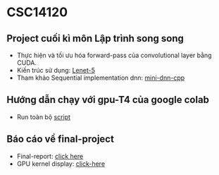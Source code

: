 # CSC14120


## Project cuối kì môn Lập trình song song
* Thực hiện và tối ưu hóa forward-pass của convolutional layer bằng CUDA.
* Kiến trúc sử dụng: [Lenet-5](https://www.kaggle.com/code/blurredmachine/lenet-architecture-a-complete-guide)
* Tham khảo Sequential implementation dnn: [mini-dnn-cpp](https://github.com/iamhankai/mini-dnn-cpp)

## Hướng dẫn chạy với gpu-T4 của google colab
* Run toàn bộ [script](https://github.com/trhieung/CSC14120/blob/main/report_run.ipynb)

## Báo cáo về final-project
* Final-report: [click here](https://github.com/trhieung/CSC14120/blob/main/fina_report.ipynb)
* GPU kernel display: [click-here](https://github.com/trhieung/CSC14120/tree/main/mini-cnn-cpp-gpu/src/kernel)
